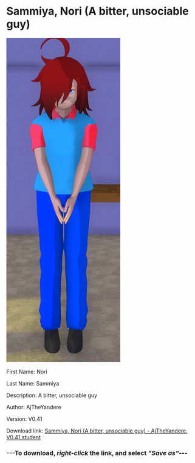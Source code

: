# Sammiya, Nori (A bitter, unsociable guy)

<img src = "https://raw.githubusercontent.com/Arbiter1223/Daigaku-Gurashi-Custom-Students/master/Students/Files/Sammiya%2C%20Nori%20(A%20bitter%2C%20unsociable%20guy).png">

First Name: Nori

Last Name: Sammiya

Description: A bitter, unsociable guy

Author: AjTheYandere

Version: V0.41

Download link: <a href="https://raw.githubusercontent.com/Arbiter1223/Daigaku-Gurashi-Custom-Students/master/Students/Files/Sammiya%2C%20Nori%20(A%20bitter%2C%20unsociable%20guy)%20-%20AjTheYandere%2C%20V0.41.student">Sammiya, Nori (A bitter, unsociable guy) - AjTheYandere, V0.41.student</a>

### ---**To download, _right-click_ the link, and select _"Save as"_**---
